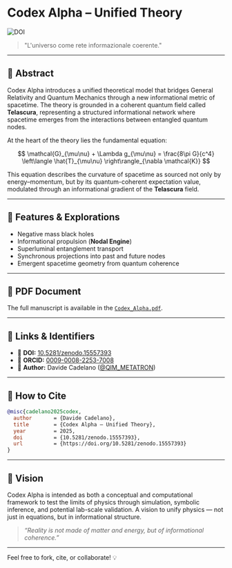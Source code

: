 # Codex Alpha – Unified Theory

![DOI](https://zenodo.org/badge/DOI/10.5281/zenodo.15557393.svg)

> "L'universo come rete informazionale coerente."

---

## 🔬 Abstract
Codex Alpha introduces a unified theoretical model that bridges General Relativity and Quantum Mechanics through a new informational metric of spacetime. The theory is grounded in a coherent quantum field called **Telascura**, representing a structured informational network where spacetime emerges from the interactions between entangled quantum nodes.

At the heart of the theory lies the fundamental equation:

$$
\mathcal{G}_{\mu\nu} + \Lambda g_{\mu\nu} = \frac{8\pi G}{c^4} \left\langle \hat{T}_{\mu\nu} \right\rangle_{\nabla \mathcal{K}}
$$

This equation describes the curvature of spacetime as sourced not only by energy–momentum, but by its quantum-coherent expectation value, modulated through an informational gradient of the **Telascura** field.

---

## 📘 Features & Explorations
- Negative mass black holes
- Informational propulsion (**Nodal Engine**)
- Superluminal entanglement transport
- Synchronous projections into past and future nodes
- Emergent spacetime geometry from quantum coherence

---

## 📄 PDF Document
The full manuscript is available in the [`Codex_Alpha.pdf`](https://github.com/Miriadenera/Miriadenera/releases/download/v1.0/Codex_Alpha.pdf).

---

## 🔗 Links & Identifiers
- 📄 **DOI:** [10.5281/zenodo.15557393](https://doi.org/10.5281/zenodo.15557393)
- 🔬 **ORCID:** [0009-0008-2253-7008](https://orcid.org/0009-0008-2253-7008)
- 🧠 **Author:** Davide Cadelano ([@QIM_METATRON](https://twitter.com/QIM_METATRON))

---

## 📌 How to Cite
```bibtex
@misc{cadelano2025codex,
  author       = {Davide Cadelano},
  title        = {Codex Alpha – Unified Theory},
  year         = 2025,
  doi          = {10.5281/zenodo.15557393},
  url          = {https://doi.org/10.5281/zenodo.15557393}
}
```

---

## 🚀 Vision
Codex Alpha is intended as both a conceptual and computational framework to test the limits of physics through simulation, symbolic inference, and potential lab-scale validation. A vision to unify physics — not just in equations, but in informational structure.

> _“Reality is not made of matter and energy, but of informational coherence.”_

---

Feel free to fork, cite, or collaborate! 💡
